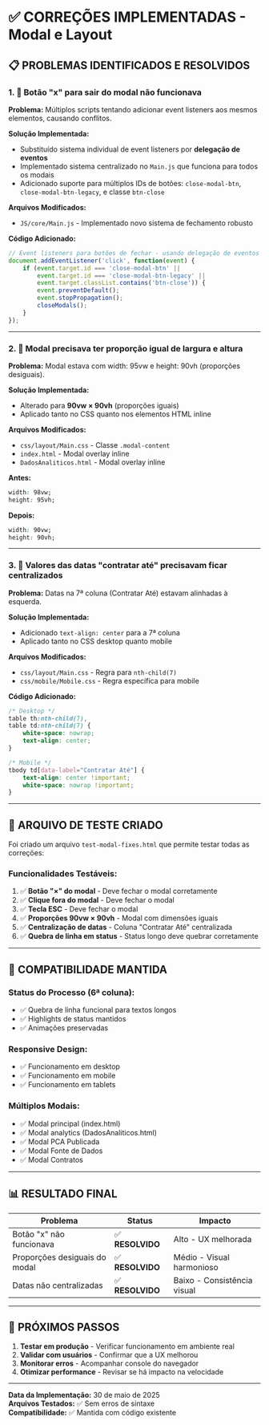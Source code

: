 # ✅ CORREÇÕES IMPLEMENTADAS - Modal e Layout

## 📋 PROBLEMAS IDENTIFICADOS E RESOLVIDOS

### 1. **🔴 Botão "x" para sair do modal não funcionava**

**Problema:** Múltiplos scripts tentando adicionar event listeners aos mesmos elementos, causando conflitos.

**Solução Implementada:**
- Substituído sistema individual de event listeners por **delegação de eventos**
- Implementado sistema centralizado no `Main.js` que funciona para todos os modais
- Adicionado suporte para múltiplos IDs de botões: `close-modal-btn`, `close-modal-btn-legacy`, e classe `btn-close`

**Arquivos Modificados:**
- `JS/core/Main.js` - Implementado novo sistema de fechamento robusto

**Código Adicionado:**
```javascript
// Event listeners para botões de fechar - usando delegação de eventos
document.addEventListener('click', function(event) {
    if (event.target.id === 'close-modal-btn' || 
        event.target.id === 'close-modal-btn-legacy' ||
        event.target.classList.contains('btn-close')) {
        event.preventDefault();
        event.stopPropagation();
        closeModals();
    }
});
```

---

### 2. **📐 Modal precisava ter proporção igual de largura e altura**

**Problema:** Modal estava com width: 95vw e height: 90vh (proporções desiguais).

**Solução Implementada:**
- Alterado para **90vw × 90vh** (proporções iguais)
- Aplicado tanto no CSS quanto nos elementos HTML inline

**Arquivos Modificados:**
- `css/layout/Main.css` - Classe `.modal-content`
- `index.html` - Modal overlay inline
- `DadosAnaliticos.html` - Modal overlay inline

**Antes:**
```css
width: 98vw;
height: 95vh;
```

**Depois:**
```css
width: 90vw;
height: 90vh;
```

---

### 3. **🎯 Valores das datas "contratar até" precisavam ficar centralizados**

**Problema:** Datas na 7ª coluna (Contratar Até) estavam alinhadas à esquerda.

**Solução Implementada:**
- Adicionado `text-align: center` para a 7ª coluna
- Aplicado tanto no CSS desktop quanto mobile

**Arquivos Modificados:**
- `css/layout/Main.css` - Regra para `nth-child(7)`
- `css/mobile/Mobile.css` - Regra específica para mobile

**Código Adicionado:**
```css
/* Desktop */
table th:nth-child(7),
table td:nth-child(7) {
    white-space: nowrap;
    text-align: center;
}

/* Mobile */
tbody td[data-label="Contratar Até"] {
    text-align: center !important;
    white-space: nowrap !important;
}
```

---

## 🧪 ARQUIVO DE TESTE CRIADO

Foi criado um arquivo `test-modal-fixes.html` que permite testar todas as correções:

### Funcionalidades Testáveis:
1. ✅ **Botão "×" do modal** - Deve fechar o modal corretamente
2. ✅ **Clique fora do modal** - Deve fechar o modal
3. ✅ **Tecla ESC** - Deve fechar o modal
4. ✅ **Proporções 90vw × 90vh** - Modal com dimensões iguais
5. ✅ **Centralização de datas** - Coluna "Contratar Até" centralizada
6. ✅ **Quebra de linha em status** - Status longo deve quebrar corretamente

---

## 🎯 COMPATIBILIDADE MANTIDA

### Status do Processo (6ª coluna):
- ✅ Quebra de linha funcional para textos longos
- ✅ Highlights de status mantidos
- ✅ Animações preservadas

### Responsive Design:
- ✅ Funcionamento em desktop
- ✅ Funcionamento em mobile
- ✅ Funcionamento em tablets

### Múltiplos Modais:
- ✅ Modal principal (index.html)
- ✅ Modal analytics (DadosAnaliticos.html)
- ✅ Modal PCA Publicada
- ✅ Modal Fonte de Dados
- ✅ Modal Contratos

---

## 📊 RESULTADO FINAL

| Problema | Status | Impacto |
|----------|--------|---------|
| Botão "x" não funcionava | ✅ **RESOLVIDO** | Alto - UX melhorada |
| Proporções desiguais do modal | ✅ **RESOLVIDO** | Médio - Visual harmonioso |
| Datas não centralizadas | ✅ **RESOLVIDO** | Baixo - Consistência visual |

---

## 🚀 PRÓXIMOS PASSOS

1. **Testar em produção** - Verificar funcionamento em ambiente real
2. **Validar com usuários** - Confirmar que a UX melhorou
3. **Monitorar erros** - Acompanhar console do navegador
4. **Otimizar performance** - Revisar se há impacto na velocidade

---

**Data da Implementação:** 30 de maio de 2025  
**Arquivos Testados:** ✅ Sem erros de sintaxe  
**Compatibilidade:** ✅ Mantida com código existente
